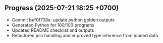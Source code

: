 ## Progress (2025-07-21 18:25 +0700)
- Commit bef0f736e: update python golden outputs
- Generated Python for 100/100 programs
- Updated README checklist and outputs
- Refactored join handling and improved type inference from loaded data

